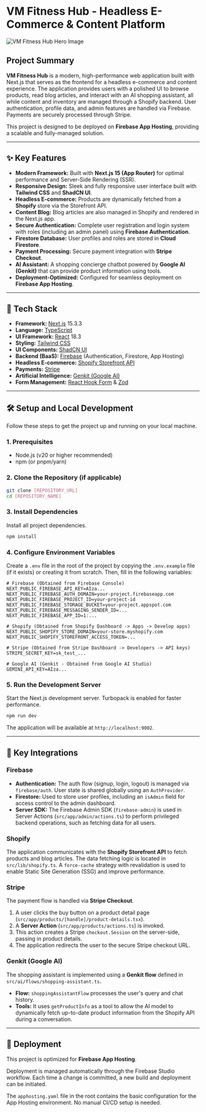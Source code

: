 # VM Fitness Hub - Headless E-Commerce & Content Platform

![VM Fitness Hub Hero Image](https://images.unsplash.com/photo-1586323289103-e309634e2a1b?crop=entropy&cs=tinysrgb&fit=max&fm=jpg&ixid=M3w3NDE5ODJ8MHwxfHNlYXJjaHw5fHxmaXRuZXNzJTIwd29tYW58ZW58MHx8fHwxNzU5NzY3MDA5fDA&ixlib=rb-4.1.0&q=80&w=1080)

## Project Summary

**VM Fitness Hub** is a modern, high-performance web application built with Next.js that serves as the frontend for a headless e-commerce and content experience. The application provides users with a polished UI to browse products, read blog articles, and interact with an AI shopping assistant, all while content and inventory are managed through a Shopify backend. User authentication, profile data, and admin features are handled via Firebase. Payments are securely processed through Stripe.

This project is designed to be deployed on **Firebase App Hosting**, providing a scalable and fully-managed solution.

---

## ✨ Key Features

- **Modern Framework:** Built with **Next.js 15 (App Router)** for optimal performance and Server-Side Rendering (SSR).
- **Responsive Design:** Sleek and fully responsive user interface built with **Tailwind CSS** and **ShadCN UI**.
- **Headless E-commerce:** Products are dynamically fetched from a **Shopify** store via the Storefront API.
- **Content Blog:** Blog articles are also managed in Shopify and rendered in the Next.js app.
- **Secure Authentication:** Complete user registration and login system with roles (including an admin panel) using **Firebase Authentication**.
- **Firestore Database:** User profiles and roles are stored in **Cloud Firestore**.
- **Payment Processing:** Secure payment integration with **Stripe Checkout**.
- **AI Assistant:** A shopping concierge chatbot powered by **Google AI (Genkit)** that can provide product information using tools.
- **Deployment-Optimized:** Configured for seamless deployment on **Firebase App Hosting**.

---

## 🚀 Tech Stack

- **Framework:** [Next.js](https://nextjs.org/) 15.3.3
- **Language:** [TypeScript](https://www.typescriptlang.org/)
- **UI Framework:** [React](https://reactjs.org/) 18.3
- **Styling:** [Tailwind CSS](https://tailwindcss.com/)
- **UI Components:** [ShadCN UI](https://ui.shadcn.com/)
- **Backend (BaaS):** [Firebase](https://firebase.google.com/) (Authentication, Firestore, App Hosting)
- **Headless E-commerce:** [Shopify Storefront API](https://shopify.dev/docs/api/storefront)
- **Payments:** [Stripe](https://stripe.com/)
- **Artificial Intelligence:** [Genkit (Google AI)](https://firebase.google.com/docs/genkit)
- **Form Management:** [React Hook Form](https://react-hook-form.com/) & [Zod](https://zod.dev/)

---

## 🛠️ Setup and Local Development

Follow these steps to get the project up and running on your local machine.

### 1. Prerequisites

- Node.js (v20 or higher recommended)
- npm (or pnpm/yarn)

### 2. Clone the Repository (if applicable)

```bash
git clone [REPOSITORY_URL]
cd [REPOSITORY_NAME]
```

### 3. Install Dependencies

Install all project dependencies.

```bash
npm install
```

### 4. Configure Environment Variables

Create a `.env` file in the root of the project by copying the `.env.example` file (if it exists) or creating it from scratch. Then, fill in the following variables:

```plaintext
# Firebase (Obtained from Firebase Console)
NEXT_PUBLIC_FIREBASE_API_KEY=AIza...
NEXT_PUBLIC_FIREBASE_AUTH_DOMAIN=your-project.firebaseapp.com
NEXT_PUBLIC_FIREBASE_PROJECT_ID=your-project-id
NEXT_PUBLIC_FIREBASE_STORAGE_BUCKET=your-project.appspot.com
NEXT_PUBLIC_FIREBASE_MESSAGING_SENDER_ID=...
NEXT_PUBLIC_FIREBASE_APP_ID=1:...

# Shopify (Obtained from Shopify Dashboard -> Apps -> Develop apps)
NEXT_PUBLIC_SHOPIFY_STORE_DOMAIN=your-store.myshopify.com
NEXT_PUBLIC_SHOPIFY_STOREFRONT_ACCESS_TOKEN=...

# Stripe (Obtained from Stripe Dashboard -> Developers -> API keys)
STRIPE_SECRET_KEY=sk_test_...

# Google AI (Genkit - Obtained from Google AI Studio)
GEMINI_API_KEY=AIza...
```

### 5. Run the Development Server

Start the Next.js development server. Turbopack is enabled for faster performance.

```bash
npm run dev
```

The application will be available at `http://localhost:9002`.

---

## 🔧 Key Integrations

### Firebase

- **Authentication:** The auth flow (signup, login, logout) is managed via `firebase/auth`. User state is shared globally using an `AuthProvider`.
- **Firestore:** Used to store user profiles, including an `isAdmin` field for access control to the admin dashboard.
- **Server SDK:** The Firebase Admin SDK (`firebase-admin`) is used in Server Actions (`src/app/admin/actions.ts`) to perform privileged backend operations, such as fetching data for all users.

### Shopify

The application communicates with the **Shopify Storefront API** to fetch products and blog articles. The data fetching logic is located in `src/lib/shopify.ts`. A `force-cache` strategy with revalidation is used to enable Static Site Generation (SSG) and improve performance.

### Stripe

The payment flow is handled via **Stripe Checkout**.
1.  A user clicks the buy button on a product detail page (`src/app/products/[handle]/product-details.tsx`).
2.  A **Server Action** (`src/app/products/actions.ts`) is invoked.
3.  This action creates a Stripe `checkout.Session` on the server-side, passing in product details.
4.  The application redirects the user to the secure Stripe checkout URL.

### Genkit (Google AI)

The shopping assistant is implemented using a **Genkit flow** defined in `src/ai/flows/shopping-assistant.ts`.
- **Flow:** `shoppingAssistantFlow` processes the user's query and chat history.
- **Tools:** It uses `getProductInfo` as a tool to allow the AI model to dynamically fetch up-to-date product information from the Shopify API during a conversation.

---

## 🚀 Deployment

This project is optimized for **Firebase App Hosting**.

Deployment is managed automatically through the Firebase Studio workflow. Each time a change is committed, a new build and deployment can be initiated.

The `apphosting.yaml` file in the root contains the basic configuration for the App Hosting environment. No manual CI/CD setup is needed.
